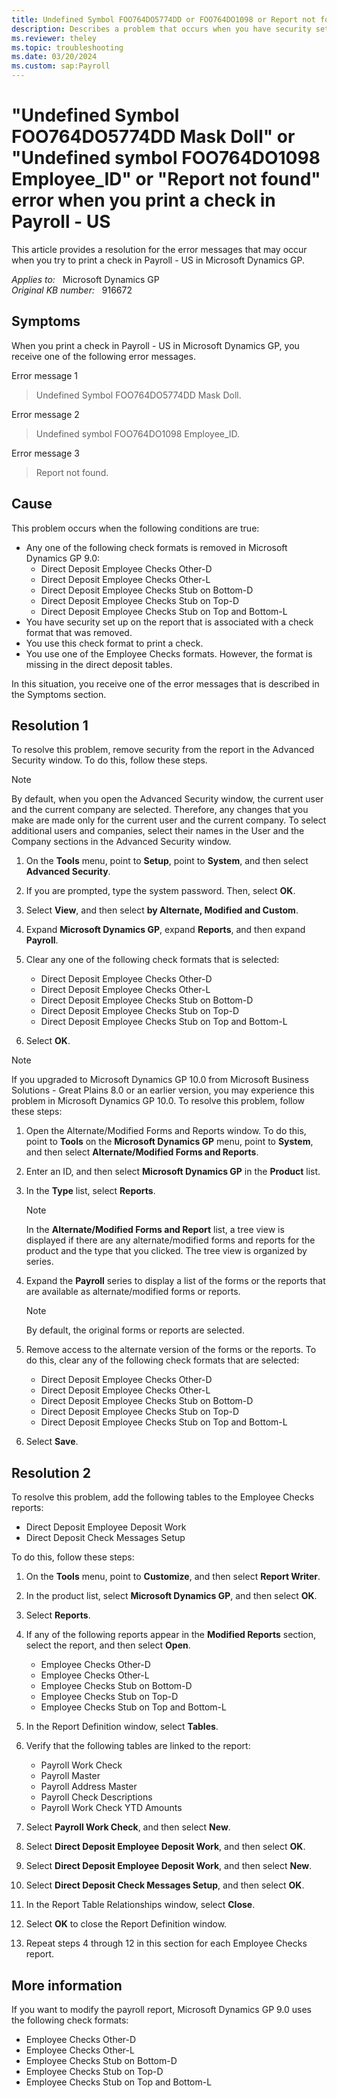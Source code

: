 ```yaml
---
title: Undefined Symbol FOO764DO5774DD or FOO764DO1098 or Report not found error when you print a check
description: Describes a problem that occurs when you have security set up on the report that is associated with a print format that was removed. Security must be removed from the report. Provides a resolution.
ms.reviewer: theley
ms.topic: troubleshooting
ms.date: 03/20/2024
ms.custom: sap:Payroll
---
```

# "Undefined Symbol FOO764DO5774DD Mask Doll" or "Undefined symbol FOO764DO1098 Employee_ID" or "Report not found" error when you print a check in Payroll - US

This article provides a resolution for the error messages that may occur when you try to print a check in Payroll - US in Microsoft Dynamics GP.

_Applies to:_ &nbsp; Microsoft Dynamics GP  
_Original KB number:_ &nbsp; 916672

## Symptoms

When you print a check in Payroll - US in Microsoft Dynamics GP, you receive one of the following error messages.

Error message 1

> Undefined Symbol FOO764DO5774DD Mask Doll.

Error message 2

> Undefined symbol FOO764DO1098 Employee_ID.

Error message 3

> Report not found.

## Cause

This problem occurs when the following conditions are true:

- Any one of the following check formats is removed in Microsoft Dynamics GP 9.0:
  - Direct Deposit Employee Checks Other-D
  - Direct Deposit Employee Checks Other-L
  - Direct Deposit Employee Checks Stub on Bottom-D
  - Direct Deposit Employee Checks Stub on Top-D
  - Direct Deposit Employee Checks Stub on Top and Bottom-L
- You have security set up on the report that is associated with a check format that was removed.
- You use this check format to print a check.
- You use one of the Employee Checks formats. However, the format is missing in the direct deposit tables.

In this situation, you receive one of the error messages that is described in the Symptoms section.

## Resolution 1

To resolve this problem, remove security from the report in the Advanced Security window. To do this, follow these steps.

> [!NOTE]
> By default, when you open the Advanced Security window, the current user and the current company are selected. Therefore, any changes that you make are made only for the current user and the current company. To select additional users and companies, select their names in the User and the Company sections in the Advanced Security window.

1. On the **Tools** menu, point to **Setup**, point to **System**, and then select **Advanced Security**.
2. If you are prompted, type the system password. Then, select **OK**.
3. Select **View**, and then select **by Alternate, Modified and Custom**.
4. Expand **Microsoft Dynamics GP**, expand **Reports**, and then expand **Payroll**.
5. Clear any one of the following check formats that is selected:

   - Direct Deposit Employee Checks Other-D
   - Direct Deposit Employee Checks Other-L
   - Direct Deposit Employee Checks Stub on Bottom-D
   - Direct Deposit Employee Checks Stub on Top-D
   - Direct Deposit Employee Checks Stub on Top and Bottom-L

6. Select **OK**.

> [!NOTE]
> If you upgraded to Microsoft Dynamics GP 10.0 from Microsoft Business Solutions - Great Plains 8.0 or an earlier version, you may experience this problem in Microsoft Dynamics GP 10.0. To resolve this problem, follow these steps:

1. Open the Alternate/Modified Forms and Reports window. To do this, point to **Tools** on the **Microsoft Dynamics GP** menu, point to **System**, and then select **Alternate/Modified Forms and Reports**.

2. Enter an ID, and then select **Microsoft Dynamics GP** in the **Product** list.
3. In the **Type** list, select **Reports**.

    > [!NOTE]
    > In the **Alternate/Modified Forms and Report** list, a tree view is displayed if there are any alternate/modified forms and reports for the product and the type that you clicked. The tree view is organized by series.

4. Expand the **Payroll** series to display a list of the forms or the reports that are available as alternate/modified forms or reports.

    > [!NOTE]
    > By default, the original forms or reports are selected.

5. Remove access to the alternate version of the forms or the reports. To do this, clear any of the following check formats that are selected:
   - Direct Deposit Employee Checks Other-D
   - Direct Deposit Employee Checks Other-L
   - Direct Deposit Employee Checks Stub on Bottom-D
   - Direct Deposit Employee Checks Stub on Top-D
   - Direct Deposit Employee Checks Stub on Top and Bottom-L

6. Select **Save**.

## Resolution 2

To resolve this problem, add the following tables to the Employee Checks reports:

- Direct Deposit Employee Deposit Work
- Direct Deposit Check Messages Setup

To do this, follow these steps:

1. On the **Tools** menu, point to **Customize**, and then select **Report Writer**.
2. In the product list, select **Microsoft Dynamics GP**, and then select **OK**.
3. Select **Reports**.
4. If any of the following reports appear in the **Modified Reports** section, select the report, and then select **Open**.
   - Employee Checks Other-D
   - Employee Checks Other-L
   - Employee Checks Stub on Bottom-D
   - Employee Checks Stub on Top-D
   - Employee Checks Stub on Top and Bottom-L

5. In the Report Definition window, select **Tables**.
6. Verify that the following tables are linked to the report:
   - Payroll Work Check
   - Payroll Master
   - Payroll Address Master
   - Payroll Check Descriptions
   - Payroll Work Check YTD Amounts

7. Select **Payroll Work Check**, and then select **New**.
8. Select **Direct Deposit Employee Deposit Work**, and then select **OK**.
9. Select **Direct Deposit Employee Deposit Work**, and then select **New**.
10. Select **Direct Deposit Check Messages Setup**, and then select **OK**.
11. In the Report Table Relationships window, select **Close**.
12. Select **OK** to close the Report Definition window.
13. Repeat steps 4 through 12 in this section for each Employee Checks report.

## More information

If you want to modify the payroll report, Microsoft Dynamics GP 9.0 uses the following check formats:

- Employee Checks Other-D
- Employee Checks Other-L
- Employee Checks Stub on Bottom-D
- Employee Checks Stub on Top-D
- Employee Checks Stub on Top and Bottom-L
